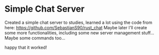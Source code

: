 # Simple Chat Server

Created a simple chat server to studies, learned a lot using the code from here: https://github.com/SebastianS90/rust_chat
Maybe later I'll create some more functionalities, including some new server management stuff...
Maybe some commands too...

happy that it worked!
